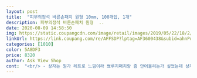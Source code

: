 ```yaml
---
layout: post 
title:  "피부의정석 바른손패치 원형 10mm, 100개입, 1개" 
description: 피부의정석 바른손패치 원형  ..
date: 2020-08-09 14:58:50 
img: https://static.coupangcdn.com/image/retail/images/2019/05/22/18/2/8df1d74c-55ae-4756-8883-542b5d4b2eba.jpg 
linkUrl: https://link.coupang.com/re/AFFSDP?lptag=AF3600438&subid=ahnPublicAsk&pageKey=226697928&itemId=718478553&vendorItemId=4817888830&traceid=V0-113-6abd00667ef09285 
categories: [1010] 
color: 5A8DF3 
price: 8320 
author: Ask View Shop 
cont:  "<br/> - 상자는 뭔가 레트로 느낌이라 뾰루지패치랑 좀 안어울리는가 싶었는데 상자에 써있는 참 잘했어요 가 무슨 뜻인지 실제로 써보고 나서 이해했어요.<br/> 그만큼 참 잘하는 뾰루지 패치에요^^<br/><br/> - 안에는 10매 들어있고 다른 뾰루지 패치랑 똑같이 비닐포장 되있어서 꺼내 쓰고 다시 밀봉해 놓으면 효과 그대로 계속 쓸 수 있답니다.<br/><br/><br/> - 제가 첨부한 사진 보시면 얼굴 뾰루지에 붙인 사진 있는데 솔직히 자세히 보지 않으면 패치 붙인 티가 안나요.<br/> 그만큼 얇고 투명하고 화장이 필요하시면 그 위에 그대로 쿠션 두드리면 완전 감쪽같아요.<br/><br/>100갠데  한두개쯤이야뭐ㅠ<br/>100매입이거든여<br/><br/>↪ 한가지 아쉬운점도 있습니다<br/>.<br/> ★ 구매 동기<br/>.<br/> ★ 상품 총평<br/>.<br/> ★ 상품 특징<br/>.<br/> ★ 한박스 다 쓰고 두번째 구매에요!<br/>감쪽같아여ㅎㅎ 글고  갠적으로  티가나건  아무  상관없거든여<br/>걸래짝이  되버리는데<br/>고전적인  이미지가  강해서그런가  박스속  내용물이<br/>그 패치를  죄다  개별포장  해놨어여<br/>급하게 다른데서 산 제품은 땀만흘려도 잘 떨어져서 지속력이 정말 좋지않았느데<br/>꺼내면서  한개가  미처  빠져나오지  못해  9개만 건진거죠<br/>달라붙어  버렸습니다<br/>대부분  만족하며  사용했고  재구매에  재재구매를<br/>마무으리로  붙입니다<br/>맬맬  쓰다보면  그 작으마한  박스도  자꾸만  손타니깐<br/>뭣보다  패치  크기가  10mm로  쪼깐한  뽀드락지에 붙이기<br/>바른손패치는 지속이 정말좋아서, 땀을흘려도 세수를해도 그대로입니다.<br/><br/>바른손패치를  이번에  처음  구매하면서  느낀점이라면<br/>불금에  받아서  일단  한봉지  뜯었고  한개  날라갔고<br/>붙이는  순서는  저마다  다르겠쬬<br/>비닐에서  패치를  꺼낼때  비닐속안쪽으로  패치가 쩍<br/>비닐팩에  든거라서  그럴염려 1도  없더라구여<br/>뾰루지 자주 나시는 분들 이거 사서 집에 킵해두고 쓰시면 후회 없으실거에요<br/>세수해도  안떨어지고! 패치붙여진  상태서  화장해도 괸찮아여<br/>아무이상  없었음요<br/>앞으로 계속 구매할거같습니다.<br/> 가성비가 정말 좋으니<br/>어느 한 제품을  굳이  계속해서  사용할필요는  없겠구나ㅎ<br/>어떤식으로  들었나  넘나  궁금증을  유발하더라구여<br/>여드름패치는 필수인데 피부에 붙이면 얇아서 붙여도 티가 많이 나지 않아서 정말좋습니다.<br/><br/>예를  들어서  코옆이나  이마끝<br/>예전에 올xx영에서 사거나 약국에서 급한대로 사서 쓰곤 했는데 급하게 필요해서 쿠팡에서 검색해보다가 처음 사봤거든요.<br/> 그 때도 후기가 너무 좋아서 설마설마 했는데 써보니까 진짜 좋아서 이 패치만 쓰게 되요!<br/>완전 뙇좋고<br/>우리가 피부에 뾰루지나거나 민감해지면 바르는 티트리오일이 이 패치에 얇게 붙어 있어서 저는 예전에 더xx샵에서 샀던 그 유명한 티트리 오일은 이제 쓰지도 않고 있네요^^;;<br/>이 100매를  10개씩  한장에  다닥다닥  붙여놓았고<br/>이거이거  이 나름 쓰기에도  간편하고<br/>이런  코너쪽에  붙이기에도  아조  간편했습니다<br/>이어가며  여직 10통  가까이  쓴것 같습니다<br/>이전에 사용하던 패치가 있었는데 그 제품이 단종이 되어서 다른제품을 찾던중에<br/>일단  흉하지가  않습니다<br/>일단 배송이 엄청 빠릅니다.<br/><br/>일단,  박스  패키지서부터 좀 색달라여<br/>저같이 여드름패치를 많이 사용하시는분들은 꼭 구매하시면 좋을거같습니다<br/>저는  언제나항상  화장을  다 마친후에  집에서  나가기전<br/>저는 원래 뾰루지가 잘 안나는 피부기도 한데 혹시라도 날 기미가 보이면 밤에 미리 붙이고 자서 하루 정도 그대로 두면 쏙 들어가더라구요.<br/><br/>점점 더 잘들  만들어져  나오는구나<br/>접착력은 얼마나 좋은지 화장 지울 때 클렌징폼, 클렌징티슈 문질러도 안덜어지고 물세수해도 안떨어져요.<br/><br/>제가 피부 트러블이 엄청심해서 스트레스를 정말 많이받아서<br/>제대로라면  패치가  10장  붙어있는건데<br/>줄곳  올영제품과  헤서린거  여러번  사서  쓰곤했쬬<br/>첨에는  솔직히  뭐가  이리  많이들었지?! 아 귀찮게스리<br/>츠암  기발하구나  등등 넘 잘산것 같습니다<br/>쿠팡에서  판매중인  패치의  종류만도  어마무시한데여<br/>티트리 오일 성분이 함유 되어 있어서 그런지 자극적이지않고 하루 지나면 피부트러블도 금방 진정이되서<br/>했는데ㅎㅎ 어머 웬걸<br/>혹시  다른것도  이런식인가?! 해서 한개 더 뜯었는데<br/>후기도 좋고 가성비도 좋은 이 제품을 발견해서 주문을 해봤습니다.<br/><br/>" 
---
```

